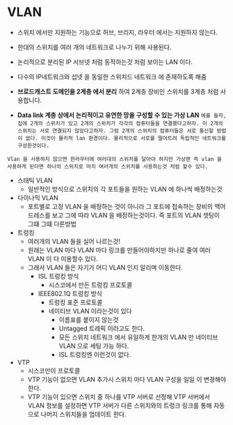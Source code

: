 # VLAN
- 스위치 에서만 지원하는 기능으로 허브, 브리지, 라우터 에서는 지원하지 않는다.
- 한대의 스위치를 여러 개의 네트워크로 나누기 위해 사용된다.
  
- 논리적으로 분리된 IP 서브넷 처럼 동작하는것 처럼 보이는 LAN 이다.
- 다수의 IP네트워크와 섭넷 을 동일한 스위치드 네트워크 에 존재하도록 해줌 
- **브로드캐스트 도메인을 2계층 에서 분리** 하여 2계층 장비인 스위치를 3계층 처럼 사용합니다.

- **Data link 계층 상에서 논리적이고 유연한 망을 구성할 수 있는 가상 LAN**
```예를 들자, 집에 2개의 스위치가 있고 2개의 스위치가 각각의 컴퓨터들을 연결했다고하자. 이 2개의 스위치는 서로 연결되지 않았다고하자. 그럼 2개의 스위치의 컴퓨터들은 서로 통신할 방법이 없다. 이것이 물리적 lan 환경이다. 물리적으로 서로를 떨어트려 독립적인 네트워크를 구성한것이다.```

```Vlan 을 사용하지 않으면 한라우터에 여러대의 스위치를 달아야 하지만 가상랜 즉 vlan 을 사용하게 된다면 하나의 스위치로 마치 여러개의 스위치를 사용하는것 처럼 할수 있다.```
- 스태틱 VLAN
  - 일반적인 방식으로 스위치의 각 포트들을 원하는 VLAN 에 하나씩 배정하는것 
- 다이나믹 VLAN 
  - 포트별로 고정 VLAN 을 배정하는 것이 아니라 그 포트에 접속하는 장비의 맥어드레스를 보고 그에 따라 VLAN 을 배정하는것이다. 즉 포트의 VLAN 셋팅이 그떄 그떄 다른방법
- 트렁킹
  - 여러개의 VLAN 들을 실어 나르는것!
  - 원래는 VLAN 마다 VLAN 마다 링크를 만들어야하지만 하나로 줄여 여러 VLAN 이 다 이용할수 있다.
  - 그래서 VLAN 들은 자기가 어디 VLAN 인지 알리며 이동한다.
    - ISL 트렁킹 방식
      - 시스코에서 만든 트렁킹 프로토콜
    - IEEE802.1Q 트렁킹 방식
      - 트렁킹 표준 프로토콜
      - 네이티브 VLAN 이라는것이 있다
        - 이름표를 붙이지 않는것
        - Untagged 트레픽 이라고도 한다.
        - 모든 스위치 네트워크 에서 유일하게 한개의 VLAN 만 네이티브 VLAN 으로 세팅 가능 하다.
        - ISL 트렁킹엔 이런것이 없다.
- VTP
  - 시스코만이 프로토콜
  - VTP 기능이 없으면 VLAN 추가시 스위치 마다 VLAN 구성을 일일 이 변경해야한다.
  - VTP 기능이 있으면 스위치 중 하나를 VTP 서버로 선정해 VTP 서버에서 VLAN 정보를 설정하면 VTP 서버가 다른 스위치와의 트렁크 링크를 통해 자동으로 나머지 스위치들을 업데이트 한다.